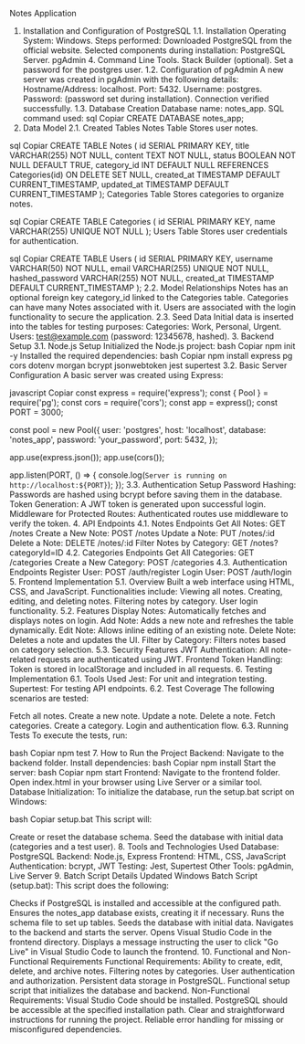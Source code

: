 Notes Application
1. Installation and Configuration of PostgreSQL
1.1. Installation
Operating System: Windows.
Steps performed:
Downloaded PostgreSQL from the official website.
Selected components during installation:
PostgreSQL Server.
pgAdmin 4.
Command Line Tools.
Stack Builder (optional).
Set a password for the postgres user.
1.2. Configuration of pgAdmin
A new server was created in pgAdmin with the following details:
Hostname/Address: localhost.
Port: 5432.
Username: postgres.
Password: (password set during installation).
Connection verified successfully.
1.3. Database Creation
Database name: notes_app.
SQL command used:
sql
Copiar
CREATE DATABASE notes_app;
2. Data Model
2.1. Created Tables
Notes Table
Stores user notes.

sql
Copiar
CREATE TABLE Notes (
    id SERIAL PRIMARY KEY,
    title VARCHAR(255) NOT NULL,
    content TEXT NOT NULL,
    status BOOLEAN NOT NULL DEFAULT TRUE,
    category_id INT DEFAULT NULL REFERENCES Categories(id) ON DELETE SET NULL,
    created_at TIMESTAMP DEFAULT CURRENT_TIMESTAMP,
    updated_at TIMESTAMP DEFAULT CURRENT_TIMESTAMP
);
Categories Table
Stores categories to organize notes.

sql
Copiar
CREATE TABLE Categories (
    id SERIAL PRIMARY KEY,
    name VARCHAR(255) UNIQUE NOT NULL
);
Users Table
Stores user credentials for authentication.

sql
Copiar
CREATE TABLE Users (
    id SERIAL PRIMARY KEY,
    username VARCHAR(50) NOT NULL,
    email VARCHAR(255) UNIQUE NOT NULL,
    hashed_password VARCHAR(255) NOT NULL,
    created_at TIMESTAMP DEFAULT CURRENT_TIMESTAMP
);
2.2. Model Relationships
Notes has an optional foreign key category_id linked to the Categories table.
Categories can have many Notes associated with it.
Users are associated with the login functionality to secure the application.
2.3. Seed Data
Initial data is inserted into the tables for testing purposes:
Categories: Work, Personal, Urgent.
Users: test@example.com (password: 12345678, hashed).
3. Backend Setup
3.1. Node.js Setup
Initialized the Node.js project:
bash
Copiar
npm init -y
Installed the required dependencies:
bash
Copiar
npm install express pg cors dotenv morgan bcrypt jsonwebtoken jest supertest
3.2. Basic Server Configuration
A basic server was created using Express:

javascript
Copiar
const express = require('express');
const { Pool } = require('pg');
const cors = require('cors');
const app = express();
const PORT = 3000;

const pool = new Pool({
  user: 'postgres',
  host: 'localhost',
  database: 'notes_app',
  password: 'your_password',
  port: 5432,
});

app.use(express.json());
app.use(cors());

app.listen(PORT, () => {
  console.log(`Server is running on http://localhost:${PORT}`);
});
3.3. Authentication Setup
Password Hashing: Passwords are hashed using bcrypt before saving them in the database.
Token Generation: A JWT token is generated upon successful login.
Middleware for Protected Routes: Authenticated routes use middleware to verify the token.
4. API Endpoints
4.1. Notes Endpoints
Get All Notes: GET /notes
Create a New Note: POST /notes
Update a Note: PUT /notes/:id
Delete a Note: DELETE /notes/:id
Filter Notes by Category: GET /notes?categoryId=ID
4.2. Categories Endpoints
Get All Categories: GET /categories
Create a New Category: POST /categories
4.3. Authentication Endpoints
Register User: POST /auth/register
Login User: POST /auth/login
5. Frontend Implementation
5.1. Overview
Built a web interface using HTML, CSS, and JavaScript.
Functionalities include:
Viewing all notes.
Creating, editing, and deleting notes.
Filtering notes by category.
User login functionality.
5.2. Features
Display Notes: Automatically fetches and displays notes on login.
Add Note: Adds a new note and refreshes the table dynamically.
Edit Note: Allows inline editing of an existing note.
Delete Note: Deletes a note and updates the UI.
Filter by Category: Filters notes based on category selection.
5.3. Security Features
JWT Authentication: All note-related requests are authenticated using JWT.
Frontend Token Handling: Token is stored in localStorage and included in all requests.
6. Testing Implementation
6.1. Tools Used
Jest: For unit and integration testing.
Supertest: For testing API endpoints.
6.2. Test Coverage
The following scenarios are tested:

Fetch all notes.
Create a new note.
Update a note.
Delete a note.
Fetch categories.
Create a category.
Login and authentication flow.
6.3. Running Tests
To execute the tests, run:

bash
Copiar
npm test
7. How to Run the Project
Backend:
Navigate to the backend folder.
Install dependencies:
bash
Copiar
npm install
Start the server:
bash
Copiar
npm start
Frontend:
Navigate to the frontend folder.
Open index.html in your browser using Live Server or a similar tool.
Database Initialization:
To initialize the database, run the setup.bat script on Windows:

bash
Copiar
setup.bat
This script will:

Create or reset the database schema.
Seed the database with initial data (categories and a test user).
8. Tools and Technologies Used
Database: PostgreSQL
Backend: Node.js, Express
Frontend: HTML, CSS, JavaScript
Authentication: bcrypt, JWT
Testing: Jest, Supertest
Other Tools: pgAdmin, Live Server
9. Batch Script Details
Updated Windows Batch Script (setup.bat):
This script does the following:

Checks if PostgreSQL is installed and accessible at the configured path.
Ensures the notes_app database exists, creating it if necessary.
Runs the schema file to set up tables.
Seeds the database with initial data.
Navigates to the backend and starts the server.
Opens Visual Studio Code in the frontend directory.
Displays a message instructing the user to click "Go Live" in Visual Studio Code to launch the frontend.
10. Functional and Non-Functional Requirements
Functional Requirements:
Ability to create, edit, delete, and archive notes.
Filtering notes by categories.
User authentication and authorization.
Persistent data storage in PostgreSQL.
Functional setup script that initializes the database and backend.
Non-Functional Requirements:
Visual Studio Code should be installed.
PostgreSQL should be accessible at the specified installation path.
Clear and straightforward instructions for running the project.
Reliable error handling for missing or misconfigured dependencies.